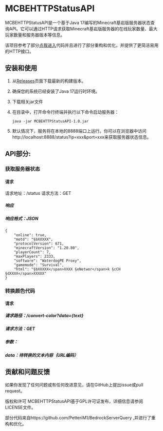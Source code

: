 # MCBEHTTPStatusAPI
MCBEHTTPStatusAPI是一个基于Java 17编写的Minecraft基岩版服务器状态查询API。它可以通过HTTP请求获取Minecraft基岩版服务器的在线玩家数量、最大玩家数量和服务器版本等信息。

该项目参考了部分[点我进入](https://github.com/PetteriM1/BedrockServerQuery)代码并且进行了部分重构和优化，并提供了更简洁易用的HTTP接口。

## 安装和使用

1. 从[Releases](https://github.com/ChaoxingTechnology/MCBEHTTPStatusAPI/releases/tag/releases)页面下载最新的构建版本。

2. 确保您的系统已经安装了Java 17运行时环境。

3. 下载相关jar文件

4. 在目录中，打开命令行终端并执行以下命令启动服务器：
   ```shell
   java -jar MCBEHTTPStatusAPI-1.0.jar
5. 默认情况下，服务将在本地的8888端口上运行。你可以在浏览器中访问http://localhost:8888/status?ip=xxx&port=xxx来获取服务器状态信息。

## API部分:
### 获取服务器状态
#### 请求
请求地址：/status
请求方法：GET
##### 响应
##### 响应格式：JSON
```
{
    "online": true,
    "motd": "§bXXXXX",
    "protocolVersion": 671,
    "minecraftVersion": "1.20.80",
    "playerCount": 7,
    "maxPlayers": 2333,
    "software": "WaterdogPE Proxy",
    "gamemode": "Survival",
    "html": "§bXXXXX</span>XXXX §eNetwor</span>k §cCH §dXXXX</span>XXXXX"
}
```
### 转换颜色代码
#### 请求
##### 请求路径：/convert-color?data={text}
##### 请求方法：GET
##### 参数：
##### data：待转换的文本内容（URL编码）

## 贡献和问题反馈
如果你发现了任何问题或有任何改进意见，请在GitHub上提出issue或pull request。

版权和许可
MCBEHTTPStatusAPI基于GPL许可证发布，详细信息请参阅LICENSE文件。

部分代码来自https://github.com/PetteriM1/BedrockServerQuery ,并进行了重构和优化。
